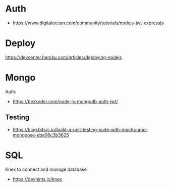 # Auth

* https://www.digitalocean.com/community/tutorials/nodejs-jwt-expressjs

# Deploy

https://devcenter.heroku.com/articles/deploying-nodejs


# Mongo

Auth:
* https://bezkoder.com/node-js-mongodb-auth-jwt/

## Testing

* https://blog.bitsrc.io/build-a-unit-testing-suite-with-mocha-and-mongoose-eba06c3b3625


# SQL

Knex to connect and manage database
* https://devhints.io/knex

